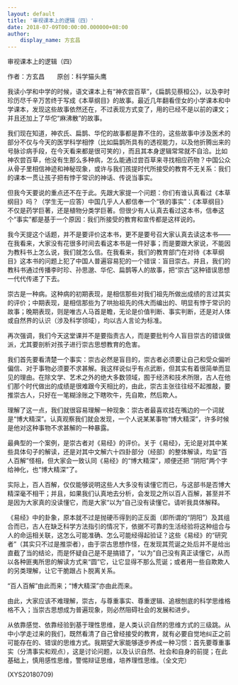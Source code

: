 ```yaml
---
layout: default
title: '审视课本上的逻辑（四）'
date: 2018-07-09T00:00:00.000000+08:00
author:
    display_name: 方玄昌
---
```


审视课本上的逻辑（四）

作者：方玄昌　　原创：科学猫头鹰

我读小学和中学的时候，语文课本上有“神农尝百草”，《扁鹊见蔡桓公》，以及李时珍历尽千辛万苦终于写成《本草纲目》的故事。最近几年翻看侄女的小学课本和中学课本，发现这些故事依然还在，不过表现方式变了，用的已经不是以前的课文；并且还加上了华佗“麻沸散”的故事。

我们现在知道，神农氏、扁鹊、华佗的故事都是靠不住的，这些故事中涉及医术的部分不仅与今天的医学科学相悖（比如扁鹊所具有的透视能力，以及他折腾出来的号脉诊病手段，在今天看来都是很可笑的），而且其本身逻辑常常就不自洽。比如神农尝百草，他没有生那么多种病，怎么能通过尝百草来寻找相应药物？中国公众从骨子里相信神迹和神秘现象，或许与我们孩提时代所接受的教育不无关系：我们的课本一贯让孩子把有悖于常识的神话、传说当事实。

但我今天要说的重点还不在于此。先跟大家提一个问题：你们有谁认真看过《本草纲目》吗？（学生无一应答）中国几乎人人都信奉一个“铁的事实”：《本草纲目》不仅是药学巨著，还是植物分类学巨著。但很少有人认真去看过这本书，信奉这个“事实”都是基于一个原因：我们所接受的教育和宣传都是这样说的。

我今天提这个话题，并不是要评价这本书，更不是要号召大家认真去读这本书——在我看来，大家没有花很多时间去看这本书是一件好事；而是要跟大家说，不能因为教科书上怎么说，我们就怎么信。在我看来，我们的教育部门在对待《本草纲目》这本书的问题上犯了中国人普遍容易犯的一个错误：盲目崇古。并且，我们的教科书通过传播李时珍、孙思邈、华佗、扁鹊等人的故事，把“崇古”这种错误思想一代代传递了下去。

崇古是一种病。这种病的初期表现，是相信那些对我们祖先所做出成绩的言过其实的评价；中期表现，是相信那些为了哄抬祖先的伟大而编出的、明显有悖于常识的故事；晚期表现，则是唯古人马首是瞻，无论是价值判断、事实判断，还是对人体或自然界的认识（涉及科学领域），均以古人言论为标准。

再次强调，我们今天这堂课并不是要指责古人，而是要批判今人盲目崇古的错误做派，尤其要剖析对孩子进行崇古思想教育的危害。

我们首先要看清楚一个事实：崇古必然是盲目的，崇古者必须要让自己和受众偏听偏信、对于事物必须要不求甚解。我这样说似乎有点武断，但其实有着很简单而显见的理由。在除文学、艺术之外的绝大多数领域，囿于经济和技术所限，古人在他们那个时代做出的成绩是很难跟今天相比的，由此，崇古主张往往经不起推敲，要推崇古人，只好在一笔糊涂账之下瞎吹牛，先自欺，然后欺人。

理解了这一点，我们就很容易理解一种现象：崇古者最喜欢挂在嘴边的一个词就是“博大精深”。认真观察我们就会发现，一个人说某某事物“博大精深”，许多时候是他对这种事物不求甚解的一种暴露。

最典型的一个案例，是崇古者对《易经》的评价。关于《易经》，无论是对其中某些具体句子的解读，还是对其中文解六十四卦部分（经部）的整体解读，均呈“百人百解”怪相，但大家会一致认同《易经》的“博大精深”，顺便还把 “阴阳”两个字给神化，也“博大精深”了。

实际上，百人百解，仅仅能够说明这些人大多没有读懂它而已，与这部书是否博大精深毫不相干；并且，如果我们认真地去分析，会发现之所以百人百解，甚至并不是因为大家真的没读懂它，而是大家“以为”自己没有读懂它。请听我具体解释。

《易经》中的卦象，原本就不过是抛硬币得到的正反面（即所谓的“阴阳”）及其组合而已，古人在缺乏科学方法指引的情况下，依据不可靠的生活经验将这种组合与人的命运相关联，这怎么可能准确、怎么可能经得起验证？这些《易经》的“研究者”（其实只不过是推崇者），由于崇古思想作怪，在发现其荒诞之处后并不是给出直截了当的结论，而是怀疑自己是不是搞错了，“以为”自己没有真正读懂它，从而以各种匪夷所思的解读方式来“圆”它，让它显得不那么荒诞；或者用一些自欺欺人的另类理解，让它干脆跟占卜脱离关系。

“百人百解”由此而来；“博大精深”亦由此而来。

由此，大家应该不难理解，崇古，与尊重事实、尊重逻辑、追根刨底的科学思维格格不入；当崇古思想成为普遍现象，则必然阻碍社会的发展和进步。

从依靠感觉、依靠经验到基于理性思维，是人类认识自然的思维方式的三级跳。从中小学走过来的我们，既然看清了自己曾经接受的教育，就有必要自觉地纠正之前可能存在的、错误的思维方式。我期望大家能够逐步养成一种习惯：首先要尊重事实（分清事实和观点），这是讨论问题，以及认识自然、社会和自身的前提；在此基础上，慎用感性思维，警惕辩证思维，培养理性思维。（全文完）

(XYS20180709)

